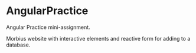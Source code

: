 # AngularPractice

Angular Practice mini-assignment. 

Morbius website with interactive elements and reactive form for adding to a database.
